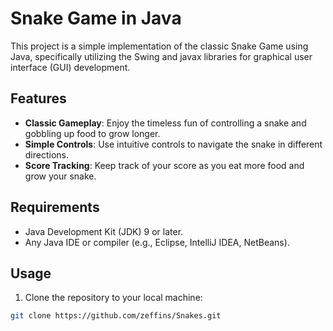 # Snake Game in Java

This project is a simple implementation of the classic Snake Game using Java, specifically utilizing the Swing and javax libraries for graphical user interface (GUI) development.

## Features

- **Classic Gameplay**: Enjoy the timeless fun of controlling a snake and gobbling up food to grow longer.
- **Simple Controls**: Use intuitive controls to navigate the snake in different directions.
- **Score Tracking**: Keep track of your score as you eat more food and grow your snake.

## Requirements

- Java Development Kit (JDK) 9 or later.
- Any Java IDE or compiler (e.g., Eclipse, IntelliJ IDEA, NetBeans).

## Usage

1. Clone the repository to your local machine:

```bash
git clone https://github.com/zeffins/Snakes.git
